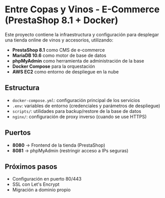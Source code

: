 # Entre Copas y Vinos - E-Commerce (PrestaShop 8.1 + Docker)

Este proyecto contiene la infraestructura y configuración para desplegar una tienda online de vinos y accesorios, utilizando:

- **PrestaShop 8.1** como CMS de e-commerce
- **MariaDB 10.6** como motor de base de datos
- **phpMyAdmin** como herramienta de administración de la base
- **Docker Compose** para la orquestación
- **AWS EC2** como entorno de despliegue en la nube

## Estructura
- `docker-compose.yml`: configuración principal de los servicios
- `.env`: variables de entorno (credenciales y parámetros de despliegue)
- `scripts/`: utilidades para backup/restore de la base de datos
- `nginx/`: configuración de proxy inverso (cuando se use HTTPS)

## Puertos
- **8080** → Frontend de la tienda (PrestaShop)
- **8081** → phpMyAdmin (restringir acceso a IPs seguras)

## Próximos pasos
- Configuración en puerto 80/443
- SSL con Let's Encrypt
- Migración a dominio propio

